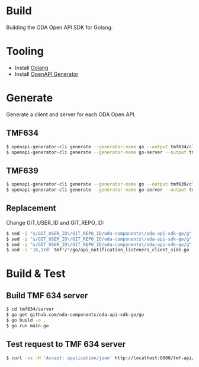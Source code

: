 # Build

Building the ODA Open API SDK for Golang.

# Tooling

* Install [Golang](https://go.dev/doc/install)
* Install [OpenAPI Generator](https://openapi-generator.tech/docs/installation)

# Generate

Generate a client and server for each ODA Open API.

## TMF634

```bash
$ openapi-generator-cli generate --generator-name go --output tmf634/client --additional-properties packageName=tmf634client -i https://tmf-open-api-table-documents.s3.eu-west-1.amazonaws.com/OpenApiTable/4.1.0/swagger/TMF634-ResourceCatalog-v4.1.0.swagger.json
$ openapi-generator-cli generate --generator-name go-server --output tmf634/server --additional-properties packageName=tmf634server -i https://tmf-open-api-table-documents.s3.eu-west-1.amazonaws.com/OpenApiTable/4.1.0/swagger/TMF634-ResourceCatalog-v4.1.0.swagger.json
```

## TMF639

```bash
$ openapi-generator-cli generate --generator-name go --output tmf639/client --additional-properties packageName=tmf639client -i https://tmf-open-api-table-documents.s3.eu-west-1.amazonaws.com/OpenApiTable/4.0.0/swagger/TMF639-ResourceInventory-v4.0.0.swagger.json
$ openapi-generator-cli generate --generator-name go-server --output tmf639/server --additional-properties packageName=tmf639server -i https://tmf-open-api-table-documents.s3.eu-west-1.amazonaws.com/OpenApiTable/4.0.0/swagger/TMF639-ResourceInventory-v4.0.0.swagger.json
```

## Replacement

Change GIT_USER_ID and GIT_REPO_ID:
```bash
$ sed -i "s/GIT_USER_ID\/GIT_REPO_ID/oda-components\/oda-api-sdk-go/g" tmf*/*/main.go # Replace GIT_USER_ID and GIT_REPO_ID
$ sed -i "s/GIT_USER_ID\/GIT_REPO_ID/oda-components\/oda-api-sdk-go/g" tmf*/*/go.mod  # Replace GIT_USER_ID and GIT_REPO_ID
$ sed -i "s/GIT_USER_ID\/GIT_REPO_ID/oda-components\/oda-api-sdk-go/g" tmf*/*/*/*.md  # Replace GIT_USER_ID and GIT_REPO_ID
$ sed -i '16,17d' tmf*/*/go/api_notification_listeners_client_side.go                 # Delete unused "github.com/gorilla/mux"

```

# Build & Test

## Build TMF 634 server
```bash
$ cd tmf634/server
$ go get github.com/oda-components/oda-api-sdk-go/go
$ go build -o .
$ go run main.go
```

## Test request to TMF 634 server
```bash
$ curl -vs -H 'Accept: application/json' http://localhost:8080/tmf-api/resourceCatalog/v4/resourceSpecification
```
